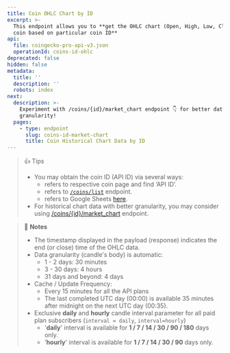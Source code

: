 ```yaml
---
title: Coin OHLC Chart by ID
excerpt: >-
  This endpoint allows you to **get the OHLC chart (Open, High, Low, Close) of a
  coin based on particular coin ID**
api:
  file: coingecko-pro-api-v3.json
  operationId: coins-id-ohlc
deprecated: false
hidden: false
metadata:
  title: ''
  description: ''
  robots: index
next:
  description: >-
    Experiment with /coins/{id}/market_chart endpoint 👇 for better data
    granularity!
  pages:
    - type: endpoint
      slug: coins-id-market-chart
      title: Coin Historical Chart Data by ID
---
```

> 👍 Tips
> 
> - You may obtain the coin ID (API ID) via several ways:
>   - refers to respective coin page and find ‘API ID’.
>   - refers to [`/coins/list`](/reference/coins-list) endpoint.
>   - refers to Google Sheets [here](https://docs.google.com/spreadsheets/d/1wTTuxXt8n9q7C4NDXqQpI3wpKu1_5bGVmP9Xz0XGSyU/edit?usp=sharing).
> - For historical chart data with better granularity, you may consider using [/coins/{id}/market_chart](/reference/coins-id-market-chart) endpoint.

> 📘 **Notes**
> 
> - The timestamp displayed in the payload (response) indicates the end (or close) time of the OHLC data.
> - Data granularity (candle's body) is automatic:
>   - 1 - 2 days: 30 minutes
>   - 3 - 30 days: 4 hours
>   - 31 days and beyond: 4 days
> - Cache / Update Frequency:  
>   - Every 15 minutes for all the API plans
>   - The last completed UTC day (00:00) is available 35 minutes after midnight on the next UTC day (00:35).
> - Exclusive **daily** and **hourly** candle interval parameter for all paid plan subscribers (`interval = daily`, `interval=hourly`)
>   - '**daily**' interval is available for **1 / 7 / 14 / 30 / 90 / 180** days only.
>   - '**hourly**' interval is available for  **1 / 7 / 14 / 30 / 90** days only.